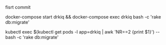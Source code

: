 fisrt commit

docker-compose start drkiq && docker-compose exec drkiq bash -c 'rake db:migrate'

kubectl exec $(kubectl get pods -l app=drkiq | awk 'NR==2 {print $1}') -- bash -c 'rake db:migrate'

